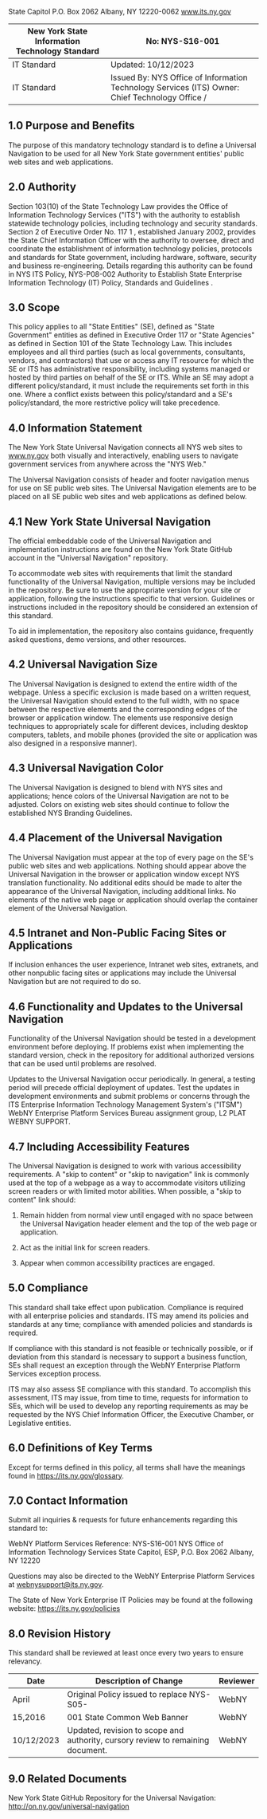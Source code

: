 
<!-- image -->

State Capitol P.O. Box 2062 Albany, NY 12220-0062 www.its.ny.gov


| New York State Information  Technology Standard   | No:  NYS-S16-001                                                                                    |
|---------------------------------------------------|-----------------------------------------------------------------------------------------------------|
| IT Standard                                       | Updated:  10/12/2023                                                                                |
| IT Standard                                       | Issued By:  NYS Office of Information  Technology Services (ITS) Owner:  Chief Technology Office  / |

## 1.0 Purpose and Benefits

The purpose of this mandatory technology standard is to define a Universal Navigation to be used for all New York State government entities' public web sites and web applications.

## 2.0 Authority

Section 103(10) of the State Technology Law provides the Office of Information Technology Services ("ITS") with the authority to establish statewide technology policies, including technology and security standards. Section 2 of Executive Order No. 117 1 , established January 2002, provides the State Chief Information Officer with the authority to oversee, direct and coordinate the establishment of information technology policies, protocols and standards for State government, including hardware, software, security and business re-engineering. Details regarding this authority can be found in NYS ITS Policy, NYS-P08-002 Authority to Establish State Enterprise Information Technology (IT) Policy, Standards and Guidelines .

## 3.0 Scope

This policy applies to all "State Entities" (SE), defined as "State Government" entities as defined in Executive Order 117 or "State Agencies" as defined in Section 101 of the State Technology Law. This includes employees and all third parties (such as local governments, consultants, vendors, and contractors) that use or access any IT resource for which the SE or ITS has administrative responsibility, including systems managed or hosted by third parties on behalf of the SE or ITS. While an SE may adopt a different policy/standard, it must include the requirements set forth in this one. Where a conflict exists between this policy/standard and a SE's policy/standard, the more restrictive policy will take precedence.

## 4.0 Information Statement

The New York State Universal Navigation connects all NYS web sites to www.ny.gov both visually and interactively, enabling users to navigate government services from anywhere across the "NYS Web."

The Universal Navigation consists of header and footer navigation menus for use on SE public web sites. The Universal Navigation elements are to be placed on all SE public web sites and web applications as defined below.

## 4.1 New York State Universal Navigation

The official embeddable code of the Universal Navigation and implementation instructions are found on the New York State GitHub account in the "Universal Navigation" repository.

To accommodate web sites with requirements that limit the standard functionality of the Universal Navigation, multiple versions may be included in the repository. Be sure to use the appropriate version for your site or application, following the instructions specific to that version. Guidelines or instructions included in the repository should be considered an extension of this standard.

To aid in implementation, the repository also contains guidance, frequently asked questions, demo versions, and other resources.

## 4.2 Universal Navigation Size

The Universal Navigation is designed to extend the entire width of the webpage. Unless a specific exclusion is made based on a written request, the Universal Navigation should extend to the full width, with no space between the respective elements and the corresponding edges of the browser or application window. The elements use responsive design techniques to appropriately scale for different devices, including desktop computers, tablets, and mobile phones (provided the site or application was also designed in a responsive manner).

## 4.3 Universal Navigation Color

The Universal Navigation is designed to blend with NYS sites and applications; hence colors of the Universal Navigation are not to be adjusted. Colors on existing web sites should continue to follow the established NYS Branding Guidelines.

## 4.4 Placement of the Universal Navigation

The Universal Navigation must appear at the top of every page on the SE's public web sites and web applications. Nothing should appear above the Universal Navigation in the browser or application window except NYS translation functionality. No additional edits should be made to alter the appearance of the Universal Navigation, including additional links. No elements of the native web page or application should overlap the container element of the Universal Navigation.

## 4.5 Intranet and Non-Public Facing Sites or Applications

If inclusion enhances the user experience, Intranet web sites, extranets, and other nonpublic facing sites or applications may include the Universal Navigation but are not required to do so.

## 4.6 Functionality and Updates to the Universal Navigation

Functionality of the Universal Navigation should be tested in a development environment before deploying. If problems exist when implementing the standard version, check in the repository for additional authorized versions that can be used until problems are resolved.

Updates to the Universal Navigation occur periodically. In general, a testing period will precede official deployment of updates. Test the updates in development environments and submit problems or concerns through the ITS Enterprise Information Technology Management System's ("ITSM") WebNY Enterprise Platform Services Bureau assignment group, L2 PLAT WEBNY SUPPORT.

## 4.7 Including Accessibility Features

The Universal Navigation is designed to work with various accessibility requirements. A "skip to content" or "skip to navigation" link is commonly used at the top of a webpage as a way to accommodate visitors utilizing screen readers or with limited motor abilities. When possible, a "skip to content" link should:

1. Remain hidden from normal view until engaged with no space between the Universal Navigation header element and the top of the web page or application.

2. Act as the initial link for screen readers.

3. Appear when common accessibility practices are engaged.

## 5.0 Compliance

This standard shall take effect upon publication. Compliance is required with all enterprise policies and standards. ITS may amend its policies and standards at any time; compliance with amended policies and standards is required.

If compliance with this standard is not feasible or technically possible, or if deviation from this standard is necessary to support a business function, SEs shall request an exception through the WebNY Enterprise Platform Services exception process.

ITS may also assess SE compliance with this standard. To accomplish this assessment, ITS may issue, from time to time, requests for information to SEs, which will be used to develop any reporting requirements as may be requested by the NYS Chief Information Officer, the Executive Chamber, or Legislative entities.

## 6.0 Definitions of Key Terms

Except for terms defined in this policy, all terms shall have the meanings found in https://its.ny.gov/glossary.

## 7.0 Contact Information

Submit all inquiries & requests for future enhancements regarding this standard to:

WebNY Platform Services Reference: NYS-S16-001 NYS Office of Information Technology Services State Capitol, ESP, P.O. Box 2062 Albany, NY 12220

Questions may also be directed to the WebNY Enterprise Platform Services at webnysupport@its.ny.gov.

The State of New York Enterprise IT Policies may be found at the following website: https://its.ny.gov/policies

## 8.0 Revision History

This standard shall be reviewed at least once every two years to ensure relevancy.


| Date       | Description of Change                                                            | Reviewer   |
|------------|----------------------------------------------------------------------------------|------------|
| April      | Original Policy issued to replace NYS-S05-                                       | WebNY      |
| 15,2016    | 001 State Common Web Banner                                                      | WebNY      |
| 10/12/2023 | Updated, revision to scope and authority,  cursory review to remaining document. | WebNY      |

## 9.0 Related Documents

New York State GitHub Repository for the Universal Navigation: http://on.ny.gov/universal-navigation